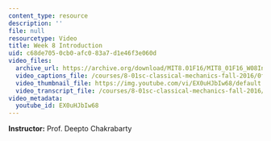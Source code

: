 ```yaml
---
content_type: resource
description: ''
file: null
resourcetype: Video
title: Week 8 Introduction
uid: c68de705-0cb0-afc0-83a7-d1e46f3e060d
video_files:
  archive_url: https://archive.org/download/MIT8.01F16/MIT8_01F16_W08Intro_360p.mp4
  video_captions_file: /courses/8-01sc-classical-mechanics-fall-2016/0f6badd29ff35eaca4b77a6b75969aa2_EX0uHJbIw68.vtt
  video_thumbnail_file: https://img.youtube.com/vi/EX0uHJbIw68/default.jpg
  video_transcript_file: /courses/8-01sc-classical-mechanics-fall-2016/82f2150b3b0833d62ae16069d074447f_EX0uHJbIw68.pdf
video_metadata:
  youtube_id: EX0uHJbIw68
---
```


**Instructor:** Prof. Deepto Chakrabarty